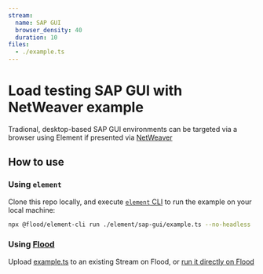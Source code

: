 ```yaml
---
stream:
  name: SAP GUI
  browser_density: 40
  duration: 10
files:
  - ./example.ts
---
```


# Load testing SAP GUI with NetWeaver example

Tradional, desktop-based SAP GUI environments can be targeted via a browser using Element if presented via [NetWeaver](https://www.sap.com/products/netweaver-platform.html)

## How to use

### Using `element`

Clone this repo locally, and execute [`element` CLI][Element] to run the example on your local machine:

```bash
npx @flood/element-cli run ./element/sap-gui/example.ts --no-headless
```

### Using [Flood](https://flood.io)

Upload [example.ts](./example.ts) to an existing Stream on Flood, or [run it directly on Flood](https://app.flood.io/launch/github/flood-io/load-testing-playground/element/youtube)

[Element]: (https://github.com/flood-io/element)
